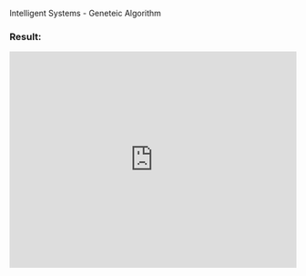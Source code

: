 Intelligent Systems - Geneteic Algorithm

### Result: 

<iframe src="https://open.spotify.com/embed/playlist/428l7gt0DdMvdJHjYu5nIQ?utm_source=generator&theme=0" width="100%" height="380" frameBorder="0" allowfullscreen="" allow="autoplay; clipboard-write; encrypted-media; fullscreen; picture-in-picture"></iframe>
